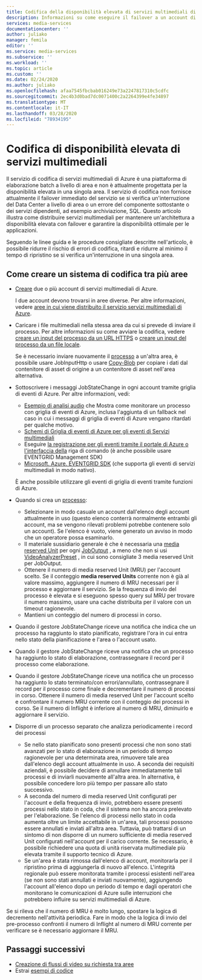 ```yaml
---
title: Codifica della disponibilità elevata di servizi multimediali di Azure
description: Informazioni su come eseguire il failover a un account di servizi multimediali secondari se si verifica un'interruzione del Data Center a livello di area o un errore.
services: media-services
documentationcenter: ''
author: juliako
manager: femila
editor: ''
ms.service: media-services
ms.subservice: ''
ms.workload: ''
ms.topic: article
ms.custom: ''
ms.date: 02/24/2020
ms.author: juliako
ms.openlocfilehash: afaa7545fbcbab016249e73a2247817310c5cdfc
ms.sourcegitcommit: 2ec4b3d0bad7dc0071400c2a2264399e4fe34897
ms.translationtype: MT
ms.contentlocale: it-IT
ms.lasthandoff: 03/28/2020
ms.locfileid: "78934195"
---
```

# <a name="media-services-high-availability-encoding"></a>Codifica di disponibilità elevata di servizi multimediali 

Il servizio di codifica di servizi multimediali di Azure è una piattaforma di elaborazione batch a livello di area e non è attualmente progettata per la disponibilità elevata in una singola area. Il servizio di codifica non fornisce attualmente il failover immediato del servizio se si verifica un'interruzione del Data Center a livello di area o un errore del componente sottostante o dei servizi dipendenti, ad esempio archiviazione, SQL. Questo articolo illustra come distribuire servizi multimediali per mantenere un'architettura a disponibilità elevata con failover e garantire la disponibilità ottimale per le applicazioni.

Seguendo le linee guida e le procedure consigliate descritte nell'articolo, è possibile ridurre il rischio di errori di codifica, ritardi e ridurre al minimo il tempo di ripristino se si verifica un'interruzione in una singola area.

## <a name="how-to-build-a-cross-regional-encoding-system"></a>Come creare un sistema di codifica tra più aree

* [Creare](create-account-cli-how-to.md) due o più account di servizi multimediali di Azure.

    I due account devono trovarsi in aree diverse. Per altre informazioni, vedere [aree in cui viene distribuito il servizio servizi multimediali di Azure](https://azure.microsoft.com/global-infrastructure/services/?products=media-services).
* Caricare i file multimediali nella stessa area da cui si prevede di inviare il processo. Per altre informazioni su come avviare la codifica, vedere [creare un input del processo da un URL HTTPS](job-input-from-http-how-to.md) o [creare un input del processo da un file locale](job-input-from-local-file-how-to.md).

    Se è necessario inviare nuovamente il [processo](transforms-jobs-concept.md) a un'altra area, è possibile usare JobInputHttp o usare [Copy-Blob](https://docs.microsoft.com/rest/api/storageservices/Copy-Blob) per copiare i dati dal contenitore di asset di origine a un contenitore di asset nell'area alternativa.
* Sottoscrivere i messaggi JobStateChange in ogni account tramite griglia di eventi di Azure. Per altre informazioni, vedi:

    * [Esempio di analisi audio](https://github.com/Azure-Samples/media-services-v3-dotnet/tree/master/AudioAnalytics/AudioAnalyzer) che Mostra come monitorare un processo con griglia di eventi di Azure, inclusa l'aggiunta di un fallback nel caso in cui i messaggi di griglia di eventi di Azure vengano ritardati per qualche motivo.
    * [Schemi di Griglia di eventi di Azure per gli eventi di Servizi multimediali](media-services-event-schemas.md)
    * Eseguire [la registrazione per gli eventi tramite il portale di Azure o l'interfaccia della](reacting-to-media-services-events.md) riga di comando (è anche possibile usare EVENTGRID Management SDK)
    * [Microsoft. Azure. EVENTGRID SDK](https://www.nuget.org/packages/Microsoft.Azure.EventGrid/) (che supporta gli eventi di servizi multimediali in modo nativo).

    È anche possibile utilizzare gli eventi di griglia di eventi tramite funzioni di Azure.
* Quando si crea un [processo](transforms-jobs-concept.md):

    * Selezionare in modo casuale un account dall'elenco degli account attualmente in uso (questo elenco conterrà normalmente entrambi gli account, ma se vengono rilevati problemi potrebbe contenere solo un account). Se l'elenco è vuoto, viene generato un avviso in modo che un operatore possa esaminarlo.
    * Il materiale sussidiario generale è che è necessaria una [media reserved Unit](media-reserved-units-cli-how-to.md) per ogni [JobOutput](https://docs.microsoft.com/rest/api/media/jobs/create#joboutputasset) , a meno che non si usi [VideoAnalyzerPreset](analyzing-video-audio-files-concept.md) , in cui sono consigliate 3 media reserved Unit per JobOutput.
    * Ottenere il numero di media reserved Unit (MRU) per l'account scelto. Se il conteggio **media reserved Units** corrente non è già al valore massimo, aggiungere il numero di MRU necessari per il processo e aggiornare il servizio. Se la frequenza di invio del processo è elevata e si eseguono spesso query sul MRU per trovare il numero massimo, usare una cache distribuita per il valore con un timeout ragionevole.
    * Mantieni un conteggio del numero di processi in corso.

* Quando il gestore JobStateChange riceve una notifica che indica che un processo ha raggiunto lo stato pianificato, registrare l'ora in cui entra nello stato della pianificazione e l'area o l'account usato.
* Quando il gestore JobStateChange riceve una notifica che un processo ha raggiunto lo stato di elaborazione, contrassegnare il record per il processo come elaborazione.
* Quando il gestore JobStateChange riceve una notifica che un processo ha raggiunto lo stato terminato/con errori/annullato, contrassegnare il record per il processo come finale e decrementare il numero di processi in corso. Ottenere il numero di media reserved Unit per l'account scelto e confrontare il numero MRU corrente con il conteggio dei processi in corso. Se il numero di Inflight è inferiore al numero di MRU, diminuirlo e aggiornare il servizio.
* Disporre di un processo separato che analizza periodicamente i record dei processi
    
    * Se nello stato pianificato sono presenti processi che non sono stati avanzati per lo stato di elaborazione in un periodo di tempo ragionevole per una determinata area, rimuovere tale area dall'elenco degli account attualmente in uso.  A seconda dei requisiti aziendali, è possibile decidere di annullare immediatamente tali processi e di inviarli nuovamente all'altra area. In alternativa, è possibile concedere loro più tempo per passare allo stato successivo.
    * A seconda del numero di media reserved Unit configurati per l'account e della frequenza di invio, potrebbero essere presenti processi nello stato in coda, che il sistema non ha ancora prelevato per l'elaborazione.  Se l'elenco di processi nello stato in coda aumenta oltre un limite accettabile in un'area, tali processi possono essere annullati e inviati all'altra area.  Tuttavia, può trattarsi di un sintomo di non disporre di un numero sufficiente di media reserved Unit configurati nell'account per il carico corrente.  Se necessario, è possibile richiedere una quota di unità riservata multimediale più elevata tramite il supporto tecnico di Azure.
    * Se un'area è stata rimossa dall'elenco di account, monitorarla per il ripristino prima di aggiungerla di nuovo all'elenco.  L'integrità regionale può essere monitorata tramite i processi esistenti nell'area (se non sono stati annullati e inviati nuovamente), aggiungendo l'account all'elenco dopo un periodo di tempo e dagli operatori che monitorano le comunicazioni di Azure sulle interruzioni che potrebbero influire su servizi multimediali di Azure.
    
Se si rileva che il numero di MRU è molto lungo, spostare la logica di decremento nell'attività periodica. Fare in modo che la logica di invio del pre-processo confronti il numero di Inflight al numero di MRU corrente per verificare se è necessario aggiornare il MRU.

## <a name="next-steps"></a>Passaggi successivi

* [Creazione di flussi di video su richiesta tra aree](media-services-high-availability-streaming.md)
* Estrai [esempi di codice](https://docs.microsoft.com/samples/browse/?products=azure-media-services)
